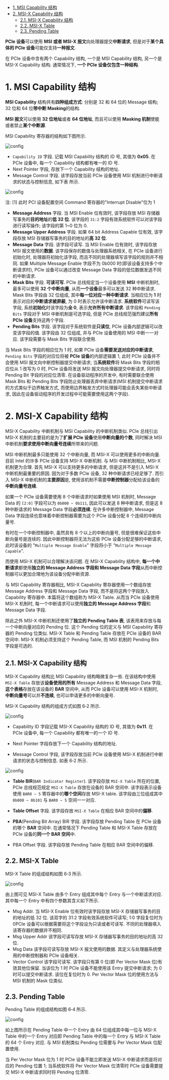 
<!-- @import "[TOC]" {cmd="toc" depthFrom=1 depthTo=6 orderedList=false} -->

<!-- code_chunk_output -->

- [1. MSI Capability 结构](#1-msi-capability-结构)
- [2. MSI-X Capability 结构](#2-msi-x-capability-结构)
  - [2.1. MSI-X Capability 结构](#21-msi-x-capability-结构)
  - [2.2. MSI-X Table](#22-msi-x-table)
  - [2.3. Pending Table](#23-pending-table)

<!-- /code_chunk_output -->

**PCIe 设备**可以使用 **MSI 或者 MSI-X 报文**向处理器提交**中断请求**, 但是对于**某个具体的 PCIe 设备**可能仅支持**一种报文**.

在 PCIe 设备中含有两个 Capability 结构, 一个是 MSI Capability 结构, 另一个是 MSI-X Capability 结构. 通常情况下, **一个 PCIe 设备仅包含一种结构**.

# 1. MSI Capability 结构

**MSI Capability** 结构共有**四种组成方式**: 分别是 32 和 64 位的 Message 结构; 32 位和 64 位**带中断 Masking**的结构.

**MSI 报文**可以使用 **32 位地址**或者 **64 位地址**, 而且可以使用 **Masking 机制**使能或者禁止**某个中断源**.

MSI Capability 寄存器的结构如下图所示.

![config](images/1.png)

- `Capability ID` 字段. 记载 MSI Capability 结构的 ID 号, 其值为 **0x05**. 在 PCIe 设备中, 每一个 Capability 结构都有唯一的 ID 号.
- Next Pointer 字段, 存放下一个 Capability 结构的地址.
- Message Control 字段. 该字段存放当前 PCIe 设备使用 MSI 机制进行中断请求的状态与控制信息, 如下表 所示.

![config](images/2.png)

注: [1] 此时 PCI 设备配置空间 Command 寄存器的"Interrupt Disable"位为 1

- **Message Address** 字段. 当 MSI Enable 位有效时, 该字段存放 MSI 存储器写事务的**目的地址**的**低 32 位**. 该字段的 `31:2` 字段有效系统软件可以对该字段进行读写操作; 该字段的第 1~0 位为 0.
- **Message Upper Address** 字段. 如果 64 bit Address Capable 位有效, 该字段存放 MSI 存储器写事务的目的地址的**高 32 位**.
- **Message Data** 字段. 该字段可读写. 当 MSI Enable 位有效时, 该字段存放 MSI 报文使用的**数据**. 该字段保存的数值与处理器系统相关, 在 PCIe 设备进行初始化时, 处理器将初始化该字段, 而且不同的处理器填写该字段的规则并不相同. 如果 Multiple Message Enable 字段不为 0b000 时(即该设备支持多个中断请求时), PCIe 设备可以通过改变 Message Data 字段的低位数据发送不同的中断请求.
- **Mask Bits** 字段. **可读可写**. PCIe 总线规定当一个设备使用 **MSI** 中断机制时, 最多可以使用 **32 个中断向量**, 从而**一个设备**最多可以发送 32 种中断请求. Mask Bits 字段由 32 位组成, 其中**每一位对应一种中断请求**. 当相应位为 **1** 时表示对应的**中断请求被屏蔽**, 为 0 时表示允许该中断请求. **系统软件**可读写该字段, 系统**初始化**时该字段为**全 0**, 表示**允许所有中断请求**. 该字段和 `Pending Bits` 字段对于 MSI 中断机制是可选字段, 但是 PCIe 总线规范强烈建议**所有 PCIe 设备**支持这两个字段.
- **Pending Bits** 字段. 该字段对于系统软件是**只读位**, PCIe 设备内部逻辑可以改变该字段的值. 该字段由 32 位组成, 并与 PCIe 设备使用的 MSI 中断一一对应. 该字段需要与 Mask Bits 字段联合使用.

当 Mask Bits 字段的相应位为 1 时, 如果 PCIe 设备**需要发送对应的中断请求**, `Pending Bits` 字段的对应位将被 **PCIe 设备**的内部逻辑置 1, 此时 PCIe 设备并不会使用 MSI 报文向中断控制器提交中断请求; 当**系统软件**将 Mask Bits 字段的相应位从 1 改写为 0 时, PCIe 设备将发送 MSI 报文向处理器提交中断请求, 同时将 Pending Bit 字段的对应位清零. 在设备驱动程序的开发中, 有时需要联合使用 Mask Bits 和 Pending Bits 字段防止处理器丢弃中断请求(MSI 机制提交中断请求的方式类似于边界触发方式, 而使用边界触发方式时处理器可能会丢失某些中断请求, 因此在设备驱动程序的开发过程中可能需要使用这两个字段).

# 2. MSI-X Capability 结构

MSI-X Capability 中断机制与 MSI Capability 的中断机制类似. PCIe 总线引出 MSI-X 机制的主要目的是为了**扩展 PCIe 设备**使用**中断向量的个数**, 同时解决 MSI 中断机制**要求使用中断向量号连续**所带来的问题.

MSI 中断机制最多只能使用 32 个中断向量, 而 MSI-X 可以使用更多的中断向量. 目前 Intel 的许多 PCIe 设备支持 MSI-X 中断机制. 与 MSI 中断机制相比, MSI-X 机制更为合理. 首先 MSI-X 可以支持更多的中断请求, 但是这并不是引入 MSI-X 中断机制最重要的原因. 因为对于多数 PCIe 设备, 32 种中断请求已经足够了. 而引入 MSI-X 中断机制的**主要原因**是, 使用该机制不需要**中断控制器**分配给该设备的**中断向量号连续**.

如果一个 PCIe 设备需要使用 8 个中断请求时如果使用 MSI 机制时, Message Data 的 `[2:0]` 字段可以为 `0b000 ~ 0b111`, 因此可以发送 8 种中断请求, 但是这 8 种中断请求的 Message Data 字段**必须连续**. 在许多中断控制器中, Message Data 字段连续也意味着中断控制器需要为这个 PCIe 设备分配 8 个连续的中断向量号.

有时在一个中断控制器中, 虽然具有 8 个以上的中断向量号, 但是很难保证这些中断向量号是连续的. 因此中断控制器将无法为这些 PCIe 设备分配足够的中断请求, 此时该设备的 "`Multiple Message Enable`" 字段将小于 "`Multiple Message Capable`".

而使用 MSI-X 机制可以合理解决该问题. 在 MSI-X Capability 结构中, **每一个中断请求**都使用**独立的 Message Address 字段和 Message Data 字段**从而中断控制器可以更加合理地为该设备分配中断资源.

与 MSI Capability 寄存器相比, MSI-X Capability 寄存器使用一个数组存放 Message Address 字段和 Message Data 字段, 而不是将这两个字段放入 Capability 寄存器中. 本篇将这个数组称为 MSI-X Table. 从而当 PCIe 设备使用 MSI-X 机制时, 每一个中断请求可以使用**独立的 Message Address 字段**和 Message Data 字段.

除此之外 MSI-X 中断机制还使用了**独立的 Pending Table 表**, 该表用来存放与每一个中断向量对应的 Pending 位. 这个 Pending 位的定义与 MSI Capability 寄存器的 Pending 位类似. MSI-X Table 和 Pending Table 存放在 PCIe 设备的 BAR 空间中. MSI-X 机制必须支持这个 Pending Table, 而 MSI 机制的 Pending Bits 字段是可选的.

## 2.1. MSI-X Capability 结构

MSI-X Capability 结构比 MSI Capability 结构略微复杂一些. 在该结构中使用 `MSI-X Table` 存放该**设备使用的所有** Message Address 和 Message Data 字段, **这个表格**存放在该设备的 **BAR** 空间中, 从而 PCIe 设备可以使用 MSI-X 机制时, **中断向量号**可以并**不连续**, 也可以申请更多的中断向量号.

MSI-X Capability 结构的组成方式如图 6‑2 所示.

![config](images/3.png)

- Capability ID 字段记载 MSI-X Capability 结构的 ID 号, 其值为 **0x11**. 在 PCIe 设备中, 每一个 Capability 都有唯一的一个 ID 号.

- Next Pointer 字段存放下一个 Capability 结构的地址.

- Message Control 字段, 该字段存放当前 PCIe 设备使用 MSI-X 机制进行中断请求的状态与控制信息. 如表 6‑2 所示.

![config](images/4.png)

- **Table BIR**(`BAR Indicator Register`). 该字段存放 `MSI-X Table` 所在的位置, PCIe 总线规范规定 `MSI-X Table` 存放在设备的 BAR 空间中. 该字段表示设备使用 `BAR0 ~ 5` 寄存器中的**哪个空间**存放 MSI\-X table. 该字段由三位组成其中 `0b000 ~ 0b101` 与 `BAR0 ~ 5` 空间一一对应.

- **Table Offset** 字段. 该字段存放 `MSI-X Table` 在相应 BAR 空间中的**偏移**.

- **PBA**(Pending Bit Array) BIR 字段. 该字段存放 Pending Table 在 PCIe 设备的哪个 **BAR** 空间中. 在通常情况下 Pending Table 和 MSI\-X Table 存放在 PCIe 设备的**同一个 BAR 空间**中.

- PBA Offset 字段. 该字段存放 Pending Table 在相应 BAR 空间中的偏移.

## 2.2. MSI-X Table

MSI-X Table 的组成结构如图 6‑3 所示.

![config](images/5.png)

由上图可见 MSI\-X Table 由多个 Entry 组成其中每个 Entry 与一个中断请求对应. 其中每一个 Entry 中有四个参数其含义如下所示.

- Msg Addr. 当 MSI\-X Enable 位有效时该字段存放 MSI\-X 存储器写事务的目的地址的低 32 位. 该双字的 31:2 字段有效系统软件可读写; 1:0 字段复位时为 0PCIe 设备可以根据需要将这个字段设为只读或者可读写. 不同的处理器填入该寄存器的数据并不相同.
- Msg Upper Addr 该字段可读写存放 MSI\-X 存储器写事务的目的地址的高 32 位.
- Msg Data 该字段可读写存放 MSI\-X 报文使用的数据. 其定义与处理器系统使用的中断控制器和 PCIe 设备相关.
- Vector Control 该字段可读写. 该字段只有第 0 位(即 Per Vector Mask 位)有效其他位保留. 当该位为 1 时 PCIe 设备不能使用该 Entry 提交中断请求; 为 0 时可以提交中断请求. 该位在复位时为 0. Per Vector Mask 位的使用方法与 MSI 机制的 Mask 位类似.

## 2.3. Pending Table

Pending Table 的组成结构如图 6‑4 所示.

![config](images/6.png)

如上图所示在 Pending Table 中一个 Entry 由 64 位组成其中每一位与 MSI-X Table 中的一个 Entry 对应即 Pending Table 中的每一个 Entry 与 MSI-X Table 的 64 个 Entry 对应. 与 MSI 机制类似 Pending 位需要与 Per Vector Mask 位配置使用.

当 Per Vector Mask 位为 1 时 PCIe 设备不能立即发送 MSI-X 中断请求而是将对应的 Pending 位置 1; 当系统软件将 Per Vector Mask 位清零时 PCIe 设备需要提交 MSI-X 中断请求同时将 Pending 位清零.